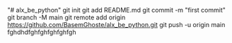 "# alx_be_python"  git init git add README.md git commit -m "first commit" git branch -M main git remote add origin https://github.com/BasemGhoste/alx_be_python.git git push -u origin main fghdhdfghfghfghfghfgh
